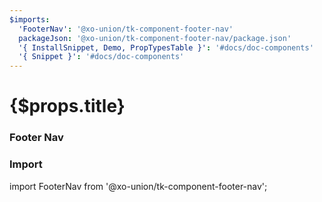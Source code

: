 ```yaml
---
$imports:
  'FooterNav': '@xo-union/tk-component-footer-nav'
  packageJson: '@xo-union/tk-component-footer-nav/package.json'
  '{ InstallSnippet, Demo, PropTypesTable }': '#docs/doc-components'
  '{ Snippet }': '#docs/doc-components'
---
```


<h1>{$props.title}</h1>

### Footer Nav

<InstallSnippet packageJson={packageJson} />

### Import

<Snippet lang="javascript">
import FooterNav from '@xo-union/tk-component-footer-nav';
</Snippet>

<Demo>
  <FooterNav />
</Demo>
